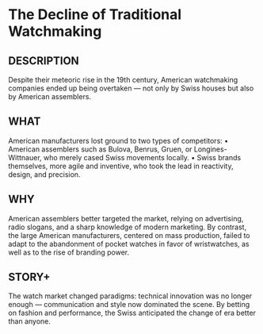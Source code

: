 ---
---
# The Decline of Traditional Watchmaking

## DESCRIPTION
Despite their meteoric rise in the 19th century, American watchmaking companies ended up being overtaken — not only by Swiss houses but also by American assemblers.

## WHAT
American manufacturers lost ground to two types of competitors:
• American assemblers such as Bulova, Benrus, Gruen, or Longines-Wittnauer, who merely cased Swiss movements locally.
• Swiss brands themselves, more agile and inventive, who took the lead in reactivity, design, and precision.

## WHY
American assemblers better targeted the market, relying on advertising, radio slogans, and a sharp knowledge of modern marketing. By contrast, the large American manufacturers, centered on mass production, failed to adapt to the abandonment of pocket watches in favor of wristwatches, as well as to the rise of branding power.

## STORY+
The watch market changed paradigms: technical innovation was no longer enough — communication and style now dominated the scene. By betting on fashion and performance, the Swiss anticipated the change of era better than anyone.